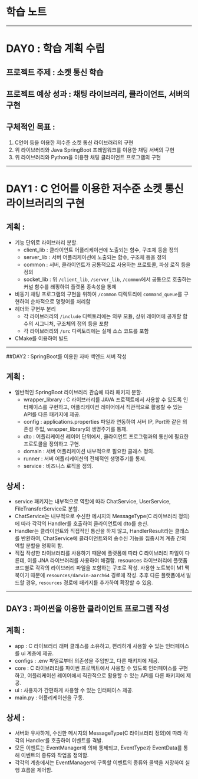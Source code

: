 # 학습 노트
---
# DAY0 : 학습 계획 수립
## 프로젝트 주제 : 소켓 통신 학습
## 프로젝트 예상 성과 : 채팅 라이브러리, 클라이언트, 서버의 구현
## 구체적인 목표 : 
1. C언어 등을 이용한 저수준 소켓 통신 라이브러리의 구현
2. 위 라이브러리와 Java SpringBoot 프레임워크를 이용한 채팅 서버의 구현
3. 위 라이브러리와 Python을 이용한 채팅 클라이언트 프로그램의 구현
---
# DAY1 : C 언어를 이용한 저수준 소켓 통신 라이브러리의 구현
## 계획 : 
- 기능 단위로 라이브러리 분할. 
  - client_lib : 클라이언트 어플리케이션에 노출되는 함수, 구조체 등을 정의
  - server_lib : 서버 어플리케이션에 노출되는 함수, 구조체 등을 정의
  - common : 서버, 클라이언트가 공통적으로 사용하는 프로토콜, 파싱 로직 등을 정의
  - socket_lib : 위 ```/client_lib```, ```/server_lib```, ```/common```에서 공통으로 호출하는 커널 함수를 래핑하여 플랫폼 종속성을 통제
- 비동기 채팅 프로그램의 구현을 위하여 ```/common``` 디렉토리에 ```command_queue```를 구현하여 순차적으로 명령어를 처리함
- 헤더와 구현부 분리
  - 각 라이브러리의 ```/include``` 디렉토리에는 외부 모듈, 상위 레이어에 공개할 함수의 시그니처, 구조체의 정의 등을 포함
  - 각 라이브러리의 ```/src``` 디렉토리에는 실제 소스 코드를 포함
- CMake를 이용하여 빌드
---
##DAY2 : SpringBoot를 이용한 자바 백엔드 서버 작성
## 계획 : 
- 일반적인 SpringBoot 라이브러리 관습에 따라 패키지 분할.
  - wrapper_library : C 라이브러리를 JAVA 프로젝트에서 사용할 수 있도록 인터페이스를 구현하고, 어플리케이션 레이어에서 직관적으로 활용할 수 있는 API를 다른 패키지에 제공.
  - config : applications.properties 파일과 연동하여 서버 IP, Port와 같은 의존성 주입, wrapper_library의 생명주기를 통제.
  - dto : 어플리케이션 레이어 단위에서, 클라이언트 프로그램과의 통신에 필요한 프로토콜을 정의하고 구현.
  - domain : 서버 어플리케이션 내부적으로 필요한 클래스 정의.
  - runner : 서버 어플리케이션의 전체적인 생명주기를 통제. 
  - service : 비즈니스 로직을 정의.
## 상세 :
- service 패키지는 내부적으로 역할에 따라 ChatService, UserService, FileTransferService로 분할.
- ChatService는 내부적으로 수신한 메시지의 MessageType(C 라이브러리 정의)에 따라 각각의 Handler를 호출하여 클라이언트에 dto를 송신.
- Handler는 클라이언트와 직접적인 통신을 하지 않고, HandlerResult라는 클래스를 반환하여, ChatService에 클라이언트와의 송수신 기능을 집중시켜 계층 간의 역할 분할을 명확히 함.
- 직접 작성한 라이브러리를 사용하기 때문에 플랫폼에 따라 C 라이브러리 파일이 다른데, 이를 JNA 라이브러리를 사용하여 해결함. resources 라이브러리에 플랫폼 코드별로 각각의 라이브러리 파일을 포함하는 구조로 작성. 사용한 노트북이 M1 맥북이기 때문에 ```resources/darwin-aarch64``` 경로에 작성. 추후 다른 플랫폼에서 빌드할 경우, ```resources```  경로에 패키지를 추가하여 확장할 수 있음.
---
## DAY3 : 파이썬을 이용한 클라이언트 프로그램 작성
## 계획 : 
- app : C 라이브러리 래퍼 클래스를 소유하고, 편리하게 사용할 수 있는 인터페이스를 ui 계층에 제공.
- configs : .env 파일로부터 의존성을 주입받고, 다른 패키지에 제공.
- core : C 라이브러리를 파이썬 프로젝트에서 사용할 수 있도록 인터페이스를 구현하고, 어플리케이션 레이어에서 직관적으로 활용할 수 있는 API를 다른 패키지에 제공.
- ui : 사용자가 간편하게 사용할 수 있는 인터페이스 제공.
- main.py : 어플리케이션을 구동.
## 상세 :
- 서버와 유사하게, 수신한 메시지의 MessageType(C 라이브러리 정의)에 따라 각각의 Handler를 호출하여 이벤트를 격발.
- 모든 이벤트는 EventManager에 의해 통제되고, EventType과 EventData를 통해 이벤트의 종류와 작업을 정의함.
- 각각의 계층에서는 EventManager에 구독할 이벤트의 종류와 콜백을 저장하여 실행 흐름을 제어함.
